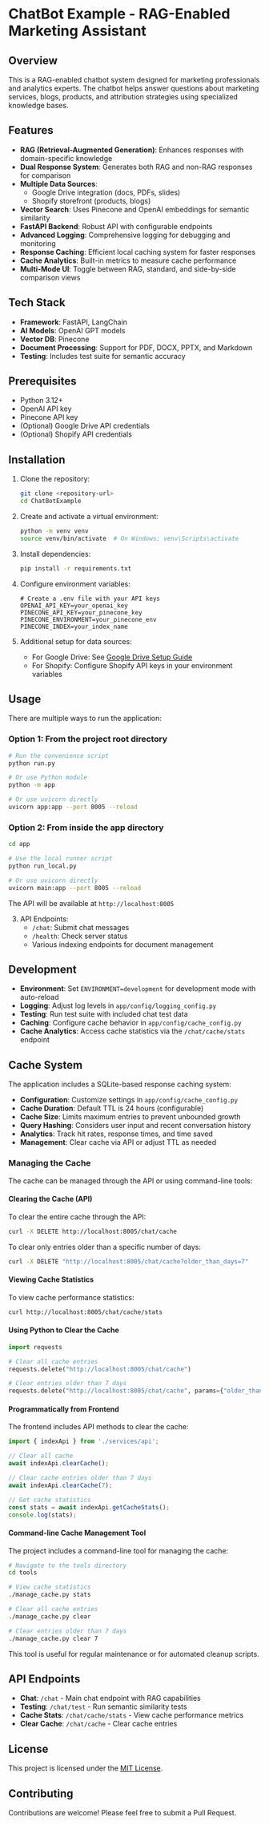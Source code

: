 # ChatBot Example - RAG-Enabled Marketing Assistant

## Overview
This is a RAG-enabled chatbot system designed for marketing professionals and analytics experts. The chatbot helps answer questions about marketing services, blogs, products, and attribution strategies using specialized knowledge bases.

## Features
- **RAG (Retrieval-Augmented Generation)**: Enhances responses with domain-specific knowledge
- **Dual Response System**: Generates both RAG and non-RAG responses for comparison
- **Multiple Data Sources**:
  - Google Drive integration (docs, PDFs, slides)
  - Shopify storefront (products, blogs)
- **Vector Search**: Uses Pinecone and OpenAI embeddings for semantic similarity
- **FastAPI Backend**: Robust API with configurable endpoints
- **Advanced Logging**: Comprehensive logging for debugging and monitoring
- **Response Caching**: Efficient local caching system for faster responses
- **Cache Analytics**: Built-in metrics to measure cache performance
- **Multi-Mode UI**: Toggle between RAG, standard, and side-by-side comparison views

## Tech Stack
- **Framework**: FastAPI, LangChain
- **AI Models**: OpenAI GPT models
- **Vector DB**: Pinecone
- **Document Processing**: Support for PDF, DOCX, PPTX, and Markdown
- **Testing**: Includes test suite for semantic accuracy

## Prerequisites
- Python 3.12+
- OpenAI API key
- Pinecone API key
- (Optional) Google Drive API credentials
- (Optional) Shopify API credentials

## Installation
1. Clone the repository:
   ```bash
   git clone <repository-url>
   cd ChatBotExample
   ```

2. Create and activate a virtual environment:
   ```bash
   python -m venv venv
   source venv/bin/activate  # On Windows: venv\Scripts\activate
   ```

3. Install dependencies:
   ```bash
   pip install -r requirements.txt
   ```

4. Configure environment variables:
   ```
   # Create a .env file with your API keys
   OPENAI_API_KEY=your_openai_key
   PINECONE_API_KEY=your_pinecone_key
   PINECONE_ENVIRONMENT=your_pinecone_env
   PINECONE_INDEX=your_index_name
   ```

5. Additional setup for data sources:
   - For Google Drive: See [Google Drive Setup Guide](./setup/README.GoogleDriveSetup.md)
   - For Shopify: Configure Shopify API keys in your environment variables

## Usage

There are multiple ways to run the application:

### Option 1: From the project root directory
```bash
# Run the convenience script
python run.py

# Or use Python module
python -m app

# Or use uvicorn directly
uvicorn app:app --port 8005 --reload
```

### Option 2: From inside the app directory
```bash
cd app

# Use the local runner script
python run_local.py

# Or use uvicorn directly
uvicorn main:app --port 8005 --reload
```

The API will be available at `http://localhost:8005`

3. API Endpoints:
   - `/chat`: Submit chat messages
   - `/health`: Check server status
   - Various indexing endpoints for document management

## Development
- **Environment**: Set `ENVIRONMENT=development` for development mode with auto-reload
- **Logging**: Adjust log levels in `app/config/logging_config.py`
- **Testing**: Run test suite with included chat test data
- **Caching**: Configure cache behavior in `app/config/cache_config.py`
- **Cache Analytics**: Access cache statistics via the `/chat/cache/stats` endpoint

## Cache System
The application includes a SQLite-based response caching system:

- **Configuration**: Customize settings in `app/config/cache_config.py`
- **Cache Duration**: Default TTL is 24 hours (configurable)
- **Cache Size**: Limits maximum entries to prevent unbounded growth
- **Query Hashing**: Considers user input and recent conversation history
- **Analytics**: Track hit rates, response times, and time saved
- **Management**: Clear cache via API or adjust TTL as needed

### Managing the Cache

The cache can be managed through the API or using command-line tools:

#### Clearing the Cache (API)
To clear the entire cache through the API:
```bash
curl -X DELETE http://localhost:8005/chat/cache
```

To clear only entries older than a specific number of days:
```bash
curl -X DELETE "http://localhost:8005/chat/cache?older_than_days=7"
```

#### Viewing Cache Statistics
To view cache performance statistics:
```bash
curl http://localhost:8005/chat/cache/stats
```

#### Using Python to Clear the Cache
```python
import requests

# Clear all cache entries
requests.delete("http://localhost:8005/chat/cache")

# Clear entries older than 7 days
requests.delete("http://localhost:8005/chat/cache", params={"older_than_days": 7})
```

#### Programmatically from Frontend
The frontend includes API methods to clear the cache:
```javascript
import { indexApi } from './services/api';

// Clear all cache
await indexApi.clearCache();

// Clear cache entries older than 7 days
await indexApi.clearCache(7);

// Get cache statistics
const stats = await indexApi.getCacheStats();
console.log(stats);
```

#### Command-line Cache Management Tool
The project includes a command-line tool for managing the cache:

```bash
# Navigate to the tools directory
cd tools

# View cache statistics
./manage_cache.py stats

# Clear all cache entries
./manage_cache.py clear

# Clear entries older than 7 days
./manage_cache.py clear 7
```

This tool is useful for regular maintenance or for automated cleanup scripts.

## API Endpoints
- **Chat**: `/chat` - Main chat endpoint with RAG capabilities
- **Testing**: `/chat/test` - Run semantic similarity tests
- **Cache Stats**: `/chat/cache/stats` - View cache performance metrics
- **Clear Cache**: `/chat/cache` - Clear cache entries

## License
This project is licensed under the [MIT License](LICENSE).

## Contributing
Contributions are welcome! Please feel free to submit a Pull Request.